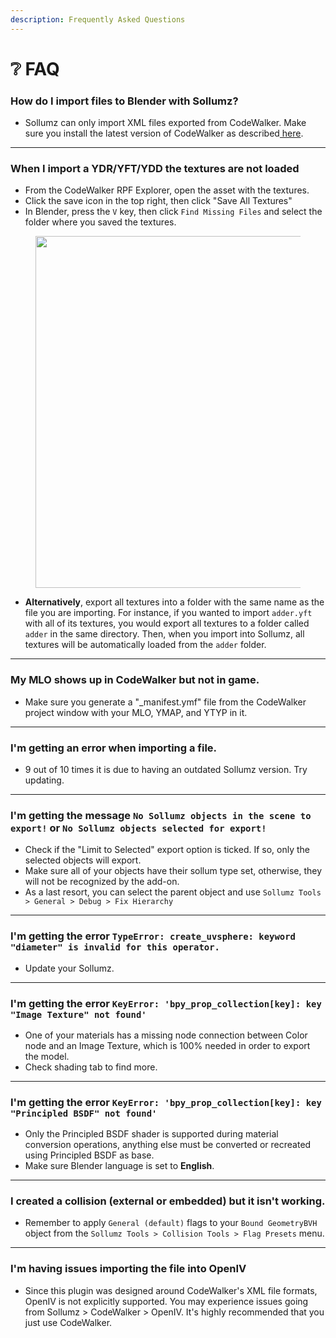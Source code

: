 ```yaml
---
description: Frequently Asked Questions
---
```


# ❔ FAQ

### How do I import files to Blender with Sollumz?

* Sollumz can only import XML files exported from CodeWalker. Make sure you install the latest version of CodeWalker as described[ here](../#requirements).

***

### When I import a YDR/YFT/YDD the textures are not loaded

* From the CodeWalker RPF Explorer, open the asset with the textures.
* Click the save icon in the top right, then click "Save All Textures"
* In Blender, press the `V` key, then click `Find Missing Files` and select the folder where you saved the textures.

<div align="left">

<figure><img src="https://i.imgur.com/vbXzGXx.gif" alt="" width="563"><figcaption></figcaption></figure>

</div>

* **Alternatively**, export all textures into a folder with the same name as the file you are importing. For instance, if you wanted to import `adder.yft` with all of its textures, you would export all textures to a folder called `adder` in the same directory. Then, when you import into Sollumz, all textures will be automatically loaded from the `adder` folder.

***

### My MLO shows up in CodeWalker but not in game.

* Make sure you generate a "\_manifest.ymf" file from the CodeWalker project window with your MLO, YMAP, and YTYP in it.

***

### I'm getting an error when importing a file.

* 9 out of 10 times it is due to having an outdated Sollumz version. Try updating.

***

### I'm getting the message `No Sollumz objects in the scene to export!` or `No Sollumz objects selected for export!`

* Check if the "Limit to Selected" export option is ticked. If so, only the selected objects will export.
* Make sure all of your objects have their sollum type set, otherwise, they will not be recognized by the add-on.
* As a last resort, you can select the parent object and use `Sollumz Tools > General > Debug > Fix Hierarchy`

***

### I'm getting the error `TypeError: create_uvsphere: keyword "diameter" is invalid for this operator.`

* Update your Sollumz.

***

### I'm getting the error `KeyError: 'bpy_prop_collection[key]: key "Image Texture" not found'`

* One of your materials has a missing node connection between Color node and an Image Texture, which is 100% needed in order to export the model.
* Check shading tab to find more.

***

### I'm getting the error `KeyError: 'bpy_prop_collection[key]: key "Principled BSDF" not found'`

* Only the Principled BSDF shader is supported during material conversion operations, anything else must be converted or recreated using Principled BSDF as base.
* Make sure Blender language is set to **English**.

***

### I created a collision (external or embedded) but it isn't working.

* Remember to apply `General (default)` flags to your `Bound GeometryBVH` object from the `Sollumz Tools > Collision Tools > Flag Presets` menu.

***

### I'm having issues importing the file into OpenIV

* Since this plugin was designed around CodeWalker's XML file formats, OpenIV is not explicitly supported. You may experience issues going from Sollumz > CodeWalker > OpenIV. It's highly recommended that you just use CodeWalker.
